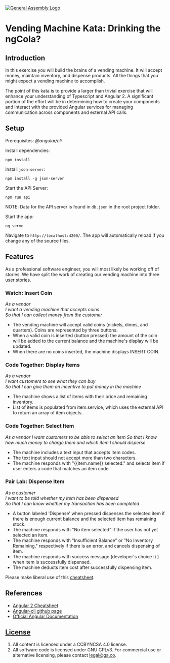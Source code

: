 [![General Assembly Logo](https://camo.githubusercontent.com/1a91b05b8f4d44b5bbfb83abac2b0996d8e26c92/687474703a2f2f692e696d6775722e636f6d2f6b6538555354712e706e67)](https://generalassemb.ly/education/web-development-immersive)

<!--WDI4 9:04 -->

# Vending Machine Kata: Drinking the ngCola?

## Introduction

In this exercise you will build the brains of a vending machine.  It will accept money, maintain
inventory, and dispense products.  All the things that you might expect a vending machine to accomplish.

The point of this kata is to provide a larger than trivial exercise that will enhance your understanding of Typescript and Angular 2.  A significant
portion of the effort will be in determining how to create your components and interact with the provided Angular services for managing communication across components and external API calls.

## Setup

Prerequisites: _@angular/cli_

Install dependencies:
```
npm install
```

Install `json-server`:
```
npm install -g json-server
```

Start the API Server:
```
npm run api
```
NOTE: Data for the API server is found in `db.json` in the root project folder.

Start the app:
```
ng serve
```

Navigate to `http://localhost:4200/`. The app will automatically reload if you change any of the source files.

<!--WDI4 9:10 coming back -->

## Features

As a professional software engineer, you will most likely be working off of stories. We have split the work of creating our vending machine into three user stories.

### Watch: Insert Coin

_As a vendor_  
_I want a vending machine that accepts coins_  
_So that I can collect money from the customer_ 

- The vending machine will accept valid coins (nickels, dimes, and quarters). Coins are represented by three buttons.
- When a valid coin is inserted (button pressed) the amount of the coin will be added to the current balance and the machine's display will be updated.
- When there are no coins inserted, the machine displays INSERT COIN.

<!--9:23 WDI4 -->

<!--WDI4 after refactoring to service 9:33 -->

### Code Together: Display Items

_As a vendor_  
_I want customers to see what they can buy_  
_So that I can give them an incentive to put money in the machine_

- The machine shows a list of items with their price and remaining inventory.
- List of items is populated from item.service, which uses the external API to return an array of item objects.

<!--9:42 WDI4 turning over to devs -->
<!--WDI4 coming back 9:53 -->


<!--Took break till 10:05 WDI4 -->
<!--WDI4 just intro'd bullets then turned it over to devs at 10:08 -->
### Code Together: Select Item

_As a vendor_
_I want customers to be able to select an item_
_So that I know how much money to charge them and which item I should disperse_

- The machine includes a text input that accepts item codes.
- The text input should not accept more than two characters.
- The machine responds with "{{item.name}} selected." and selects item if user enters a code that matches an item code.

<!--WDI4 came back around 10:35, showed my solution, and turned over to partners to work on last piece-->

### Pair Lab: Dispense Item

_As a customer_  
_I want to be told whether my item has been dispensed_  
_So that I can know whether my transaction has been completed_  

- A button labeled 'Dispense' when pressed dispenses the selected item if there is enough current balance and the selected item has remaining stock.
- The machine responds with "No item selected" if the user has not yet selected an item.
- The machine responds with "Insufficient Balance" or "No Inventory Remaining," respectively if there is an error, and cancels dispensing of item.
- The machine responds with success message (developer's choice :) ) when item is successfully dispensed.
- The machine deducts item cost after successfully dispensing item.

Please make liberal use of this [cheatsheet](https://angular.io/docs/ts/latest/guide/cheatsheet.html).

<!--WDI4 ended at 11:10 -->

## References

-   [Angular 2 Cheatsheet](https://angular.io/docs/ts/latest/guide/cheatsheet.html)
-   [Angular-cli github page](https://github.com/angular/angular-cli)
-   [Official Angular Documentation](https://github.com/angular/angular-cli)

## [License](LICENSE)

1.  All content is licensed under a CC­BY­NC­SA 4.0 license.
1.  All software code is licensed under GNU GPLv3. For commercial use or
    alternative licensing, please contact legal@ga.co.
